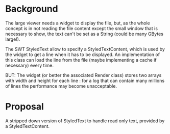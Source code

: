 # Background #

The large viewer needs a widget to display the file, but, as the whole concept is in not reading the file content except the small window that is necessary to show, the text can't be set as a String (could be many GBytes large!).

The SWT StyledText allow to specify a StyledTextContent, which is used by the widget to get a line when it has to be displayed. An implementation of this class can load the line from the file (maybe implementing a cache if necessary) every time.

BUT: The widget (or better the associated Render class) stores two arrays with width and height for each line : for a log that can contain many millions of lines the performance may become unacceptable.

# Proposal #

A stripped down version of StyledText to handle read only text, provided by a StyledTextContent.